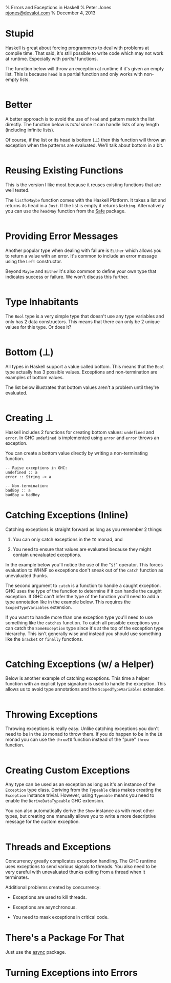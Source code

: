 % Errors and Exceptions in Haskell
% Peter Jones <br/> <pjones@devalot.com>
% December 4, 2013

# Stupid

<div class="notes">

Haskell is great about forcing programmers to deal with problems at
compile time.  That said, it's still possible to write code which may
not work at runtime.  Especially with *partial* functions.

The function below will throw an exception at runtime if it's given an
empty list.  This is because `head` is a partial function and only
works with non-empty lists.

</div>

~~~{.haskell include="src/head.hs" token="stupid"}
~~~

# Better

<div class="notes">

A better approach is to avoid the use of `head` and pattern match the
list directly.  The function below is *total* since it can handle
lists of any length (including infinite lists).

Of course, if the list or its head is bottom (⊥) then this function
will throw an exception when the patterns are evaluated.  We'll talk
about bottom in a bit.

</div>

~~~{.haskell include="src/head.hs" token="better"}
~~~

# Reusing Existing Functions

<div class="notes">

This is the version I like most because it reuses existing functions
that are well tested.

The `listToMaybe` function comes with the Haskell Platform.  It takes
a list and returns its head in a `Just`.  If the list is empty it
returns `Nothing`.  Alternatively you can use the `headMay` function
from the [Safe][safe] package.

</div>

~~~{.haskell include="src/head.hs" token="reuse"}
~~~

[safe]: http://hackage.haskell.org/package/safe

# Providing Error Messages

<div class="notes">

Another popular type when dealing with failure is `Either` which
allows you to return a value with an error.  It's common to include an
error message using the `Left` constructor.

Beyond `Maybe` and `Either` it's also common to define your own type
that indicates success or failure.  We won't discuss this further.

</div>

~~~{.haskell include="src/head.hs" token="either"}
~~~

# Type Inhabitants

<div class="notes">

The `Bool` type is a very simple type that doesn't use any type
variables and only has 2 data constructors.  This means that there can
only be 2 unique values for this type.  Or does it?

</div>

~~~{.haskell include="src/bottom.hs" token="bool"}
~~~

# Bottom (⊥)

<div class="notes">

All types in Haskell support a value called bottom.  This means that
the `Bool` type actually has 3 possible values.  Exceptions and
non-termination are examples of bottom values.

The list below illustrates that bottom values aren't a problem until
they're evaluated.

</div>

~~~{.haskell include="src/bottom.hs" token="list"}
~~~

# Creating ⊥

<div class="notes">

Haskell includes 2 functions for creating bottom values: `undefined`
and `error`.  In GHC `undefined` is implemented using `error` and
`error` throws an exception.

You can create a bottom value directly by writing a non-terminating
function.

</div>

~~~{.haskell}
-- Raise exceptions in GHC:
undefined :: a
error :: String -> a

-- Non-termination:
badBoy :: a
badBoy = badBoy
~~~

# Catching Exceptions (Inline)

<div class="notes">

Catching exceptions is straight forward as long as you remember 2
things:

  1. You can only catch exceptions in the `IO` monad, and

  2. You need to ensure that values are evaluated because they might
     contain unevaluated exceptions.

In the example below you'll notice the use of the "`$!`" operator.
This forces evaluation to WHNF so exceptions don't sneak out of the
`catch` function as unevaluated thunks.

The second argument to `catch` is a function to handle a caught
exception.  GHC uses the type of the function to determine if it can
handle the caught exception.  If GHC can't infer the type of the
function you'll need to add a type annotation like in the example
below.  This requires the `ScopedTypeVariables` extension.

If you want to handle more than one exception type you'll need to use
something like the `catches` function.  To catch all possible
exceptions you can catch the `SomeException` type since it's at the
top of the exception type hierarchy.  This isn't generally wise and
instead you should use something like the `bracket` or `finally`
functions.

</div>

~~~{.haskell include="src/catch-throw.hs" token="inline"}
~~~

# Catching Exceptions (w/ a Helper)

<div class="notes">

Below is another example of catching exceptions.  This time a helper
function with an explicit type signature is used to handle the
exception.  This allows us to avoid type annotations and the
`ScopedTypeVariables` extension.

</div>

~~~{.haskell include="src/catch-throw.hs" token="helper"}
~~~

# Throwing Exceptions

<div class="notes">

Throwing exceptions is really easy.  Unlike catching exceptions you
don't need to be in the `IO` monad to throw them.  If you do happen to
be in the `IO` monad you can use the `throwIO` function instead of the
"pure" `throw` function.

</div>

~~~{.haskell include="src/catch-throw.hs" token="throw"}
~~~

# Creating Custom Exceptions

<div class="notes">

Any type can be used as an exception as long as it's an instance of
the `Exception` type class.  Deriving from the `Typeable` class makes
creating the `Exception` instance trivial.  However, using `Typeable`
means you need to enable the `DeriveDataTypeable` GHC extension.

You can also automatically derive the `Show` instance as with most
other types, but creating one manually allows you to write a more
descriptive message for the custom exception.

</div>

~~~{.haskell include="src/catch-throw.hs" token="ex"}
~~~

# Threads and Exceptions

<div class="notes">

Concurrency greatly complicates exception handling.  The GHC runtime
uses exceptions to send various signals to threads.  You also need to
be very careful with unevaluated thunks exiting from a thread when it
terminates.

</div>

Additional problems created by concurrency:

  * Exceptions are used to kill threads.

  * Exceptions are asynchronous.

  * You need to mask exceptions in critical code.

# There's a Package For That

Just use the [async][] package.

[async]: http://hackage.haskell.org/package/async

# Turning Exceptions into Errors

<div class="notes">
</div>
